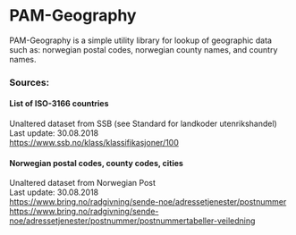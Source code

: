 # PAM-Geography

PAM-Geography is a simple utility library for lookup of geographic data such as: norwegian postal codes, norwegian county names, and country names.


### Sources:
#### List of ISO-3166 countries
Unaltered dataset from SSB (see Standard for landkoder utenrikshandel)  
Last update: 30.08.2018  
https://www.ssb.no/klass/klassifikasjoner/100

#### Norwegian postal codes, county  codes, cities
Unaltered dataset from Norwegian Post  
Last update: 30.08.2018  
https://www.bring.no/radgivning/sende-noe/adressetjenester/postnummer
https://www.bring.no/radgivning/sende-noe/adressetjenester/postnummer/postnummertabeller-veiledning
